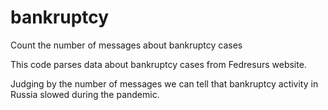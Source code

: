 # bankruptcy
Count the number of messages about bankruptcy cases

This code parses data about bankruptcy cases from Fedresurs website. 

Judging by the number of messages we can tell that bankruptcy activity in Russia slowed during the pandemic.
